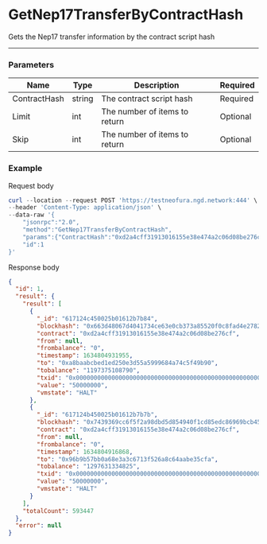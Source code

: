 # GetNep17TransferByContractHash
Gets the Nep17 transfer information by the contract script hash
<hr>

### Parameters

|    Name    | Type | Description | Required |
| ---------- | --- |    ------    | ----|
| ContractHash     | string|  The contract script hash| Required |
| Limit    | int|  The number of items to return| Optional|
| Skip    | int|  The number of items to return| Optional |


### Example

Request body

```powershell
curl --location --request POST 'https://testneofura.ngd.network:444' \
--header 'Content-Type: application/json' \
--data-raw '{
    "jsonrpc":"2.0",
    "method":"GetNep17TransferByContractHash",
    "params":{"ContractHash":"0xd2a4cff31913016155e38e474a2c06d08be276cf","Limit":2},
    "id":1
}'
```

Response body

```json
{
  "id": 1,
  "result": {
    "result": [
      {
        "_id": "617124c450025b01612b7b84",
        "blockhash": "0x663d48067d4041734ce63e0cb373a85520f0c8fad4e278234af8d7ba242e53bc",
        "contract": "0xd2a4cff31913016155e38e474a2c06d08be276cf",
        "from": null,
        "frombalance": "0",
        "timestamp": 1634804931955,
        "to": "0xa8baabcbed1ed250e3d55a5999684a74c5f49b90",
        "tobalance": "1197375108790",
        "txid": "0x0000000000000000000000000000000000000000000000000000000000000000",
        "value": "50000000",
        "vmstate": "HALT"
      },
      {
        "_id": "617124b450025b01612b7b7b",
        "blockhash": "0x7439369cc6f5f2a98dbd5d854940f1cd85edc86969bcb45964d9b42e5120dcd7",
        "contract": "0xd2a4cff31913016155e38e474a2c06d08be276cf",
        "from": null,
        "frombalance": "0",
        "timestamp": 1634804916868,
        "to": "0x96b9b57bb0a68e3a3c6713f526a8c64aabe35cfa",
        "tobalance": "1297631334825",
        "txid": "0x0000000000000000000000000000000000000000000000000000000000000000",
        "value": "50000000",
        "vmstate": "HALT"
      }
    ],
    "totalCount": 593447
  },
  "error": null
}
```
